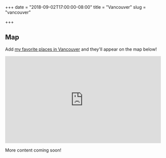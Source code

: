 +++
date = "2018-09-02T17:00:00-08:00"
title = "Vancouver"
slug = "vancouver"

+++

## Map

Add [my favorite places in Vancouver](https://goo.gl/maps/H19RULX64ZS2) and
they'll appear on the map below!

<div style="position: relative; padding-bottom: 56.25%; height: 0; overflow: hidden;">
  <iframe src="https://www.google.com/maps/embed/v1/place?q=vancouver&key=AIzaSyDLYiOj_9ow-VnEoGuZ0_4wG7K0c4vuoQo" allowfullscreen style="position: absolute; top: 0; left: 0; width: 100%; height: 100%; border:0;"></iframe>
</div>

More content coming soon!